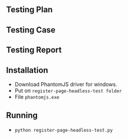 ## Testing Plan

## Testing Case

## Testing Report

## Installation
* Download PhantomJS driver for windows. 
* Put on `register-page-headless-test folder`
* File `phantomjs.exe`


## Running
* `python register-page-headless-test.py`

